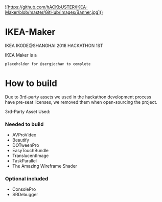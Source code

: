 ![https://github.com/hACKbUSTER/IKEA-Maker/blob/master/GitHub/Images/Banner.jpg]()

# IKEA-Maker
IKEA IKODE@SHANGHAI 2018 HACKATHON 1ST

IKEA Maker is a 
```
placeholder for @sergiochan to complete
```

# How to build

Due to 3rd-party assets we used in the hackathon development process have pre-seat licenses, we removed them when open-sourcing the project.

3rd-Party Asset Used:

### Needed to build

- AVProVideo
- Beautify
- DOTweenPro
- EasyTouchBundle
- TranslucentImage
- TaskParallel
- The Amazing Wireframe Shader

### Optional included

- ConsolePro
- SRDebugger



